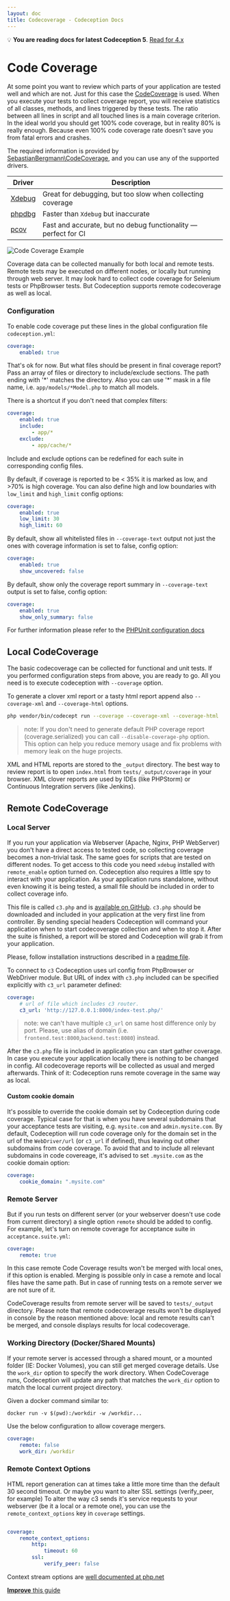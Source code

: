 ```yaml
---
layout: doc
title: Codecoverage - Codeception Docs
---
```


<div class="alert alert-success">💡 <b>You are reading docs for latest Codeception 5</b>. <a href="/docs/4.x/Codecoverage">Read for 4.x</a></div>

# Code Coverage

At some point you want to review which parts of your application are tested well and which are not.
Just for this case the [CodeCoverage](https://en.wikipedia.org/wiki/Code_coverage) is used. When you execute your tests to collect coverage report,
you will receive statistics of all classes, methods, and lines triggered by these tests.
The ratio between all lines in script and all touched lines is a main coverage criterion. In the ideal world you should get 100% code coverage, but in reality 80% is really enough. Because even 100% code coverage rate doesn't save you from fatal errors and crashes.

The required information is provided by [SebastianBergmann\CodeCoverage](https://github.com/sebastianbergmann/php-code-coverage), and you can use any of the supported drivers.

| Driver | Description |
| --- | --- |
| [Xdebug](https://github.com/xdebug/xdebug) | Great for debugging, but too slow when collecting coverage |
| [phpdbg](https://www.php.net/manual/en/book.phpdbg.php) | Faster than `Xdebug` but inaccurate |
| [pcov](https://github.com/krakjoe/pcov) | Fast and accurate, but no debug functionality &mdash; perfect for CI |

![Code Coverage Example](https://codeception.com/images/coverage.png)

Coverage data can be collected manually for both local and remote tests. Remote tests may be executed on different nodes,
or locally but running through web server. It may look hard to collect code coverage for Selenium tests or PhpBrowser tests. But Codeception supports remote codecoverage as well as local.

### Configuration

To enable code coverage put these lines in the global configuration file `codeception.yml`:


```yaml
coverage:
    enabled: true
```

That's ok for now. But what files should be present in final coverage report?
Pass an array of files or directory to include/exclude sections. The path ending with '\*' matches the directory.
Also you can use '\*' mask in a file name, i.e. `app/models/*Model.php` to match all models.

There is a shortcut if you don't need that complex filters:


```yaml
coverage:
    enabled: true
    include:
        - app/*
    exclude:
        - app/cache/*
```
Include and exclude options can be redefined for each suite in corresponding config files.

By default, if coverage is reported to be < 35% it is marked as low, and >70% is high coverage.
You can also define high and low boundaries with `low_limit` and `high_limit` config options:


```yaml
coverage:
    enabled: true
    low_limit: 30
    high_limit: 60
```

By default, show all whitelisted files in `--coverage-text` output not just the ones with coverage information is set to false, config option:


```yaml
coverage:
    enabled: true
    show_uncovered: false
```

By default, show only the coverage report summary in `--coverage-text` output is set to false, config option:


```yaml
coverage:
    enabled: true
    show_only_summary: false
```

For further information please refer to the [PHPUnit configuration docs](https://phpunit.readthedocs.io/en/latest/configuration.html)

## Local CodeCoverage

The basic codecoverage can be collected for functional and unit tests.
If you performed configuration steps from above, you are ready to go.
All you need is to execute codeception with `--coverage` option.

To generate a clover xml report or a tasty html report append also `--coverage-xml` and `--coverage-html` options.


```bash
php vendor/bin/codecept run --coverage --coverage-xml --coverage-html
```

> note: If you don't need to generate default PHP coverage report (coverage.serialized) you can call `--disable-coverage-php` option.
This option can help you reduce memory usage and fix problems with memory leak on the huge projects.

XML and HTML reports are stored to the `_output` directory. The best way to review report is to open `index.html` from `tests/_output/coverage` in your browser.
XML clover reports are used by IDEs (like PHPStorm) or Continuous Integration servers (like Jenkins).

## Remote CodeCoverage

### Local Server

If you run your application via Webserver (Apache, Nginx, PHP WebServer) you don't have a direct access to tested code,
so collecting coverage becomes a non-trivial task. The same goes for scripts that are tested on different nodes.
To get access to this code you need `xdebug` installed with `remote_enable` option turned on.
Codeception also requires a little spy to interact with your application. As your application runs standalone,
without even knowing it is being tested, a small file should be included in order to collect coverage info.

This file is called `c3.php` and is [available on GitHub](https://github.com/Codeception/c3).
`c3.php` should be downloaded and included in your application at the very first line from controller.
By sending special headers Codeception will command your application when to start codecoverage collection and when to stop it.
After the suite is finished, a report will be stored and Codeception will grab it from your application.

Please, follow installation instructions described in a [readme file](https://github.com/Codeception/c3).

To connect to `c3` Codeception uses url config from PhpBrowser or WebDriver module.
But URL of index with `c3.php` included can be specified explicitly with `c3_url` parameter defined:


```yaml
coverage:
    # url of file which includes c3 router.
    c3_url: 'http://127.0.0.1:8000/index-test.php/'
```
> note: we can't have multiple `c3_url` on same host difference only by port. Please, use alias of domain 
(i.e. `frontend.test:8000`,`backend.test:8080`) instead.

After the `c3.php` file is included in application you can start gather coverage.
In case you execute your application locally there is nothing to be changed in config.
All codecoverage reports will be collected as usual and merged afterwards.
Think of it: Codeception runs remote coverage in the same way as local.

#### Custom cookie domain

It's possible to override the cookie domain set by Codeception during code coverage. Typical case for that is when you
have several subdomains that your acceptance tests are visiting, e.g. `mysite.com` and `admin.mysite.com`. By default,
Codeception will run code coverage only for the domain set in the url of the  `WebDriver/url` (or `c3_url` if defined),
thus leaving out other subdomains from code coverage. To avoid that and to include all relevant subdomains in code
covereage, it's advised to set `.mysite.com` as the cookie domain option:


```yaml
coverage:
    cookie_domain: ".mysite.com"
```

### Remote Server

But if you run tests on different server (or your webserver doesn't use code from current directory) a single option `remote` should be added to config.
For example, let's turn on remote coverage for acceptance suite in `acceptance.suite.yml`:


```yaml
coverage:
    remote: true
```

In this case remote Code Coverage results won't be merged with local ones, if this option is enabled.
Merging is possible only in case a remote and local files have the same path.
But in case of running tests on a remote server we are not sure of it.

CodeCoverage results from remote server will be saved to `tests/_output` directory. Please note that remote codecoverage results won't be displayed in console by the reason mentioned above: local and remote results can't be merged, and console displays results for local codecoverage.

### Working Directory (Docker/Shared Mounts)

If your remote server is accessed through a shared mount, or a mounted folder (IE: Docker Volumes), you can still get merged coverage details.
Use the `work_dir` option to specify the work directory. When CodeCoverage runs, Codeception will update any path that matches the `work_dir` option to match the local current project directory.

Given a docker command similar to:

```
docker run -v $(pwd):/workdir -w /workdir...
```

Use the below configuration to allow coverage mergers.

```yaml
coverage:
    remote: false
    work_dir: /workdir

```

### Remote Context Options

HTML report generation can at times take a little more time than the default 30 second timeout. Or maybe you want to alter SSL settings (verify_peer, for example)
To alter the way c3 sends it's service requests to your webserver (be it a local or a remote one), you can use the `remote_context_options` key in `coverage` settings.


```yaml

coverage:
    remote_context_options:
        http:
            timeout: 60
        ssl:
            verify_peer: false
```

Context stream options are [well documented at php.net](https://php.net/manual/en/context.php)

<div class="alert alert-warning"><a href="https://github.com/Codeception/codeception.github.com/edit/master/docs/Codecoverage.md"><strong>Improve</strong> this guide</a></div>
